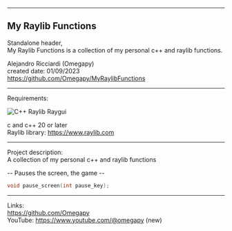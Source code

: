 -----------------------------------------------------------------------------------------------------------------------------
My Raylib Functions
----------------------------------------------------------------------------------------------------------------------------
 Standalone header,  
 My Raylib Functions is a collection of my personal c++ and raylib functions.

 Alejandro Ricciardi (Omegapy)  
 created date: 01/09/2023  
 https://github.com/Omegapy/MyRaylibFunctions

-----------------------------------------------------------------------------------------------------------------------------
Requirements:

![C++ Raylib Raygui](https://user-images.githubusercontent.com/121726699/211566602-45931973-2ef2-48ba-ae38-393425eead02.PNG)

 c and c++ 20 or later   
 Raylib library: https://www.raylib.com

-----------------------------------------------------------------------------------------------------------------------------
Project description:  
A collection of my personal c++ and raylib functions


-- Pauses the screen, the game --
```cpp
void pause_screen(int pause_key);
```

-----------------------------------------------------------------------------------------------------------------------------

Links:  
 https://github.com/Omegapy  
 YouTube: https://www.youtube.com/@omegapy (new)

